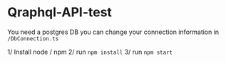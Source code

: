 # Qraphql-API-test

You need a postgres DB you can change your connection information in `/DbConnection.ts`

1/ Install node / npm
2/ run `npm install`
3/ run `npm start`

